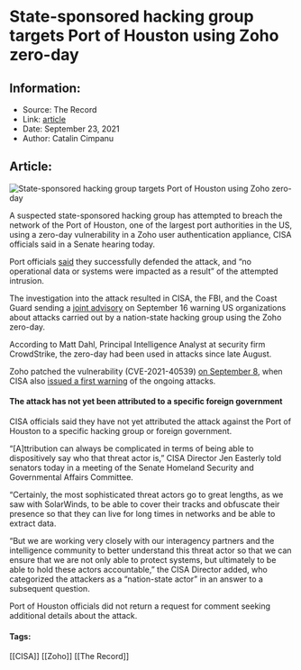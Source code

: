 # State-sponsored hacking group targets Port of Houston using Zoho zero-day
### 

## Information:
+ Source: The Record
+ Link: [article](https://therecord.media/state-sponsored-hacking-group-targets-port-of-houston-using-zoho-zero-day/)
+ Date: September 23, 2021
+ Author: Catalin Cimpanu


## Article:
![State-sponsored hacking group targets Port of Houston using Zoho zero-day](https://therecord.media/wp-content/uploads/2021/09/port.jpg)

A suspected state-sponsored hacking group has attempted to breach the network of the Port of Houston, one of the largest port authorities in the US, using a zero-day vulnerability in a Zoho user authentication appliance, CISA officials said in a Senate hearing today.


Port officials [said](https://www.documentcloud.org/documents/21068389-port-houston-statement-_-cybersecurity-attack-thwarted_-sept-23-2021-_final-) they successfully defended the attack, and “no operational data or systems were impacted as a result” of the attempted intrusion.


The investigation into the attack resulted in CISA, the FBI, and the Coast Guard sending a [joint advisory](https://us-cert.cisa.gov/ncas/alerts/aa21-259a) on September 16 warning US organizations about attacks carried out by a nation-state hacking group using the Zoho zero-day.


According to Matt Dahl, Principal Intelligence Analyst at security firm CrowdStrike, the zero-day had been used in attacks since late August.


 
Zoho patched the vulnerability (CVE-2021-40539) [on September 8](https://www.manageengine.com/products/self-service-password/kb/how-to-fix-authentication-bypass-vulnerability-in-REST-API.html), when CISA also [issued a first warning](https://therecord.media/cisa-warns-of-zoho-server-zero-day-exploited-in-the-wild/) of the ongoing attacks.


#### The attack has not yet been attributed to a specific foreign government


CISA officials said they have not yet attributed the attack against the Port of Houston to a specific hacking group or foreign government.


“[A]ttribution can always be complicated in terms of being able to dispositively say who that threat actor is,” CISA Director Jen Easterly told senators today in a meeting of the Senate Homeland Security and Governmental Affairs Committee.


“Certainly, the most sophisticated threat actors go to great lengths, as we saw with SolarWinds, to be able to cover their tracks and obfuscate their presence so that they can live for long times in networks and be able to extract data.


“But we are working very closely with our interagency partners and the intelligence community to better understand this threat actor so that we can ensure that we are not only able to protect systems, but ultimately to be able to hold these actors accountable,” the CISA Director added, who categorized the attackers as a “nation-state actor” in an answer to a subsequent question.





Port of Houston officials did not return a request for comment seeking additional details about the attack.





#### Tags:
[[CISA]] [[Zoho]] [[The Record]]
